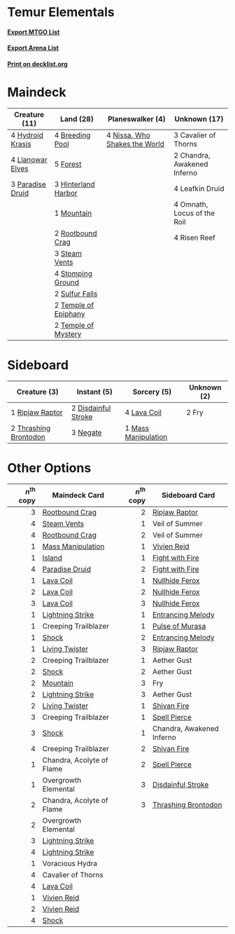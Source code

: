 # Temur Elementals

#### [Export MTGO List](../collection/Temur%20Elementals/Temur%20Elementals.txt)
#### [Export Arena List](../collection/Temur%20Elementals/Temur%20Elementals_arena.txt)
#### [Print on decklist.org](http://decklist.org/?deckmain=4%09Breeding%20Pool%0A3%09Cavalier%20of%20Thorns%0A2%09Chandra,%20Awakened%20Inferno%0A5%09Forest%0A3%09Hinterland%20Harbor%0A4%09Hydroid%20Krasis%0A4%09Leafkin%20Druid%0A4%09Llanowar%20Elves%0A1%09Mountain%0A4%09Nissa,%20Who%20Shakes%20the%20World%0A4%09Omnath,%20Locus%20of%20the%20Roil%0A3%09Paradise%20Druid%0A4%09Risen%20Reef%0A2%09Rootbound%20Crag%0A3%09Steam%20Vents%0A4%09Stomping%20Ground%0A2%09Sulfur%20Falls%0A2%09Temple%20of%20Epiphany%0A2%09Temple%20of%20Mystery&deckside=2%09Disdainful%20Stroke%0A2%09Fry%0A4%09Lava%20Coil%0A1%09Mass%20Manipulation%0A3%09Negate%0A1%09Ripjaw%20Raptor%0A2%09Thrashing%20Brontodon)
# Maindeck

|                                       Creature (11)                                       |                                           Land (28)                                           |                                            Planeswalker (4)                                            |       Unknown (17)        |
|-------------------------------------------------------------------------------------------|-----------------------------------------------------------------------------------------------|--------------------------------------------------------------------------------------------------------|---------------------------|
|4 [Hydroid Krasis](http://gatherer.wizards.com/Pages/Card/Details.aspx?multiverseid=457327)|4 [Breeding Pool](http://gatherer.wizards.com/Pages/Card/Details.aspx?multiverseid=97088)      |4 [Nissa, Who Shakes the World](http://gatherer.wizards.com/Pages/Card/Details.aspx?multiverseid=461096)|3 Cavalier of Thorns       |
|4 [Llanowar Elves](http://gatherer.wizards.com/Pages/Card/Details.aspx?multiverseid=129626)|5 [Forest](http://gatherer.wizards.com/Pages/Card/Details.aspx?multiverseid=439860)            |                                                                                                        |2 Chandra, Awakened Inferno|
|3 [Paradise Druid](http://gatherer.wizards.com/Pages/Card/Details.aspx?multiverseid=461098)|3 [Hinterland Harbor](http://gatherer.wizards.com/Pages/Card/Details.aspx?multiverseid=443128) |                                                                                                        |4 Leafkin Druid            |
|                                                                                           |1 [Mountain](http://gatherer.wizards.com/Pages/Card/Details.aspx?multiverseid=439859)          |                                                                                                        |4 Omnath, Locus of the Roil|
|                                                                                           |2 [Rootbound Crag](http://gatherer.wizards.com/Pages/Card/Details.aspx?multiverseid=420934)    |                                                                                                        |4 Risen Reef               |
|                                                                                           |3 [Steam Vents](http://gatherer.wizards.com/Pages/Card/Details.aspx?multiverseid=405109)       |                                                                                                        |                           |
|                                                                                           |4 [Stomping Ground](http://gatherer.wizards.com/Pages/Card/Details.aspx?multiverseid=405110)   |                                                                                                        |                           |
|                                                                                           |2 [Sulfur Falls](http://gatherer.wizards.com/Pages/Card/Details.aspx?multiverseid=443135)      |                                                                                                        |                           |
|                                                                                           |2 [Temple of Epiphany](http://gatherer.wizards.com/Pages/Card/Details.aspx?multiverseid=442808)|                                                                                                        |                           |
|                                                                                           |2 [Temple of Mystery](http://gatherer.wizards.com/Pages/Card/Details.aspx?multiverseid=373571) |                                                                                                        |                           |


# Sideboard

|                                          Creature (3)                                          |                                         Instant (5)                                          |                                         Sorcery (5)                                          |Unknown (2)|
|------------------------------------------------------------------------------------------------|----------------------------------------------------------------------------------------------|----------------------------------------------------------------------------------------------|-----------|
|1 [Ripjaw Raptor](http://gatherer.wizards.com/Pages/Card/Details.aspx?multiverseid=435359)      |2 [Disdainful Stroke](http://gatherer.wizards.com/Pages/Card/Details.aspx?multiverseid=420705)|4 [Lava Coil](http://gatherer.wizards.com/Pages/Card/Details.aspx?multiverseid=452858)        |2 Fry      |
|2 [Thrashing Brontodon](http://gatherer.wizards.com/Pages/Card/Details.aspx?multiverseid=456570)|3 [Negate](http://gatherer.wizards.com/Pages/Card/Details.aspx?multiverseid=423707)           |1 [Mass Manipulation](http://gatherer.wizards.com/Pages/Card/Details.aspx?multiverseid=457186)|           |


# Other Options

|*n*<sup>th</sup> copy|                                       Maindeck Card                                        |*n*<sup>th</sup> copy|                                        Sideboard Card                                        |
|--------------------:|--------------------------------------------------------------------------------------------|--------------------:|----------------------------------------------------------------------------------------------|
|                    3|[Rootbound Crag](http://gatherer.wizards.com/Pages/Card/Details.aspx?multiverseid=420934)   |                    2|[Ripjaw Raptor](http://gatherer.wizards.com/Pages/Card/Details.aspx?multiverseid=435359)      |
|                    4|[Steam Vents](http://gatherer.wizards.com/Pages/Card/Details.aspx?multiverseid=405109)      |                    1|Veil of Summer                                                                                |
|                    4|[Rootbound Crag](http://gatherer.wizards.com/Pages/Card/Details.aspx?multiverseid=420934)   |                    2|Veil of Summer                                                                                |
|                    1|[Mass Manipulation](http://gatherer.wizards.com/Pages/Card/Details.aspx?multiverseid=457186)|                    1|[Vivien Reid](http://gatherer.wizards.com/Pages/Card/Details.aspx?multiverseid=447344)        |
|                    1|[Island](http://gatherer.wizards.com/Pages/Card/Details.aspx?multiverseid=439857)           |                    1|[Fight with Fire](http://gatherer.wizards.com/Pages/Card/Details.aspx?multiverseid=443007)    |
|                    4|[Paradise Druid](http://gatherer.wizards.com/Pages/Card/Details.aspx?multiverseid=461098)   |                    2|[Fight with Fire](http://gatherer.wizards.com/Pages/Card/Details.aspx?multiverseid=443007)    |
|                    1|[Lava Coil](http://gatherer.wizards.com/Pages/Card/Details.aspx?multiverseid=452858)        |                    1|[Nullhide Ferox](http://gatherer.wizards.com/Pages/Card/Details.aspx?multiverseid=452888)     |
|                    2|[Lava Coil](http://gatherer.wizards.com/Pages/Card/Details.aspx?multiverseid=452858)        |                    2|[Nullhide Ferox](http://gatherer.wizards.com/Pages/Card/Details.aspx?multiverseid=452888)     |
|                    3|[Lava Coil](http://gatherer.wizards.com/Pages/Card/Details.aspx?multiverseid=452858)        |                    3|[Nullhide Ferox](http://gatherer.wizards.com/Pages/Card/Details.aspx?multiverseid=452888)     |
|                    1|[Lightning Strike](http://gatherer.wizards.com/Pages/Card/Details.aspx?multiverseid=383299) |                    1|[Entrancing Melody](http://gatherer.wizards.com/Pages/Card/Details.aspx?multiverseid=435207)  |
|                    1|Creeping Trailblazer                                                                        |                    1|[Pulse of Murasa](http://gatherer.wizards.com/Pages/Card/Details.aspx?multiverseid=446177)    |
|                    1|[Shock](http://gatherer.wizards.com/Pages/Card/Details.aspx?multiverseid=129732)            |                    2|[Entrancing Melody](http://gatherer.wizards.com/Pages/Card/Details.aspx?multiverseid=435207)  |
|                    1|[Living Twister](http://gatherer.wizards.com/Pages/Card/Details.aspx?multiverseid=461130)   |                    3|[Ripjaw Raptor](http://gatherer.wizards.com/Pages/Card/Details.aspx?multiverseid=435359)      |
|                    2|Creeping Trailblazer                                                                        |                    1|Aether Gust                                                                                   |
|                    2|[Shock](http://gatherer.wizards.com/Pages/Card/Details.aspx?multiverseid=129732)            |                    2|Aether Gust                                                                                   |
|                    2|[Mountain](http://gatherer.wizards.com/Pages/Card/Details.aspx?multiverseid=439859)         |                    3|Fry                                                                                           |
|                    2|[Lightning Strike](http://gatherer.wizards.com/Pages/Card/Details.aspx?multiverseid=383299) |                    3|Aether Gust                                                                                   |
|                    2|[Living Twister](http://gatherer.wizards.com/Pages/Card/Details.aspx?multiverseid=461130)   |                    1|[Shivan Fire](http://gatherer.wizards.com/Pages/Card/Details.aspx?multiverseid=443030)        |
|                    3|Creeping Trailblazer                                                                        |                    1|[Spell Pierce](http://gatherer.wizards.com/Pages/Card/Details.aspx?multiverseid=425876)       |
|                    3|[Shock](http://gatherer.wizards.com/Pages/Card/Details.aspx?multiverseid=129732)            |                    1|Chandra, Awakened Inferno                                                                     |
|                    4|Creeping Trailblazer                                                                        |                    2|[Shivan Fire](http://gatherer.wizards.com/Pages/Card/Details.aspx?multiverseid=443030)        |
|                    1|Chandra, Acolyte of Flame                                                                   |                    2|[Spell Pierce](http://gatherer.wizards.com/Pages/Card/Details.aspx?multiverseid=425876)       |
|                    1|Overgrowth Elemental                                                                        |                    3|[Disdainful Stroke](http://gatherer.wizards.com/Pages/Card/Details.aspx?multiverseid=420705)  |
|                    2|Chandra, Acolyte of Flame                                                                   |                    3|[Thrashing Brontodon](http://gatherer.wizards.com/Pages/Card/Details.aspx?multiverseid=456570)|
|                    2|Overgrowth Elemental                                                                        |                     |                                                                                              |
|                    3|[Lightning Strike](http://gatherer.wizards.com/Pages/Card/Details.aspx?multiverseid=383299) |                     |                                                                                              |
|                    4|[Lightning Strike](http://gatherer.wizards.com/Pages/Card/Details.aspx?multiverseid=383299) |                     |                                                                                              |
|                    1|Voracious Hydra                                                                             |                     |                                                                                              |
|                    4|Cavalier of Thorns                                                                          |                     |                                                                                              |
|                    4|[Lava Coil](http://gatherer.wizards.com/Pages/Card/Details.aspx?multiverseid=452858)        |                     |                                                                                              |
|                    1|[Vivien Reid](http://gatherer.wizards.com/Pages/Card/Details.aspx?multiverseid=447344)      |                     |                                                                                              |
|                    2|[Vivien Reid](http://gatherer.wizards.com/Pages/Card/Details.aspx?multiverseid=447344)      |                     |                                                                                              |
|                    4|[Shock](http://gatherer.wizards.com/Pages/Card/Details.aspx?multiverseid=129732)            |                     |                                                                                              |

